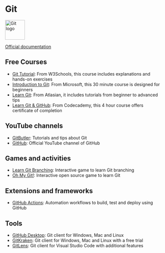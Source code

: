 # Git

<img src="https://upload.wikimedia.org/wikipedia/commons/thumb/3/3f/Git_icon.svg/2048px-Git_icon.svg.png" alt="Git logo" height="64" />

[Official documentation](https://git-scm.com/doc)

## Free Courses

- [Git Tutorial](https://www.w3schools.com/git/): From W3Schools, this course includes explanations and hands-on exercises
- [Introduction to Git](https://learn.microsoft.com/en-us/training/modules/intro-to-git/): From Microsoft, this 30 minute course is designed for beginners
- [Learn Git](https://www.atlassian.com/git): From Atlasian, it includes tutorials from beginner to advanced tips
- [Learn Git & GitHub](https://www.codecademy.com/learn/learn-git): From Codecademy, this 4 hour course offers certificate of completion

## YouTube channels

- [GitButler](https://www.youtube.com/@gitbutlerapp): Tutorials and tips about Git
- [GitHub](https://www.youtube.com/@github): Official YouTube channel of GitHub

## Games and activities

- [Learn Git Branching](https://learngitbranching.js.org/): Interactive game to learn Git branching
- [Oh My Git!](https://ohmygit.org/): Interactive open source game to learn Git

## Extensions and frameworks

- [GitHub Actions](https://github.com/features/actions): Automation workflows to build, test and deploy using GitHub

## Tools

- [GitHub Desktop](https://desktop.github.com/): Git client for Windows, Mac and Linux
- [GitKraken](https://www.gitkraken.com/): Git client for Windows, Mac and Linux with a free trial
- [GitLens](https://marketplace.visualstudio.com/items?itemName=eamodio.gitlens): Git client for Visual Studio Code with additional features
